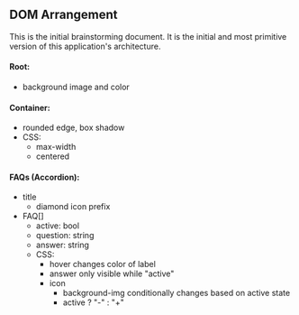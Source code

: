 ## DOM Arrangement
This is the initial brainstorming document. It is the initial and most primitive version of this application's architecture.

#### Root:
- background image and color

#### Container:
  - rounded edge, box shadow
  - CSS:
    - max-width
    - centered

#### FAQs (Accordion):
  - title
    - diamond icon prefix
  - FAQ[]
    - active: bool
    - question: string
    - answer: string
    - CSS:
      - hover changes color of label
      - answer only visible while "active"
      - icon
        - background-img conditionally changes based on active state
        - active ? "-" : "+"